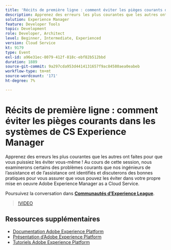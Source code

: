 ```yaml
---
title: 'Récits de première ligne : comment éviter les pièges courants dans les systèmes de CS Experience Manager'
description: Apprenez des erreurs les plus courantes que les autres ont faites pour que vous puissiez les éviter vous-même ! Au cours de cette session, nous examinerons certains des problèmes courants que nos ingénieurs de l’assistance et de l’assistance ont identifiés et discuterons des bonnes pratiques pour vous assurer que vous pouvez les éviter dans votre propre mise en oeuvre Adobe Experience Manager as a Cloud Service.
solution: Experience Manager
feature: Developer Tools
topic: Development
role: Developer, Architect
level: Beginner, Intermediate, Experienced
version: Cloud Service
kt: 9179
type: Event
exl-id: a96e31ec-8079-412f-818c-ebf82b512bbd
duration: 1889
source-git-commit: 9a297cda953d4414131657f9ac84580aea0eabeb
workflow-type: tm+mt
source-wordcount: '171'
ht-degree: 7%

---
```


# Récits de première ligne : comment éviter les pièges courants dans les systèmes de CS Experience Manager

Apprenez des erreurs les plus courantes que les autres ont faites pour que vous puissiez les éviter vous-même ! Au cours de cette session, nous examinerons certains des problèmes courants que nos ingénieurs de l’assistance et de l’assistance ont identifiés et discuterons des bonnes pratiques pour vous assurer que vous pouvez les éviter dans votre propre mise en oeuvre Adobe Experience Manager as a Cloud Service.

Poursuivez la conversation dans **[Communautés d’Experience League](https://adobe.ly/3kLQK3j)**.

>[!VIDEO](https://video.tv.adobe.com/v/337852/?quality=12&learn=on&hidetitle=true)

## Ressources supplémentaires

- [Documentation Adobe Experience Platform](https://experienceleague.adobe.com/docs/experience-platform.html?lang=fr)
- [Présentation d’Adobe Experience Platform](https://experienceleague.adobe.com/docs/experience-platform/landing/home.html?lang=fr)
- [Tutoriels Adobe Experience Platform](https://experienceleague.adobe.com/docs/platform-learn/tutorials/overview.html?lang=fr)
